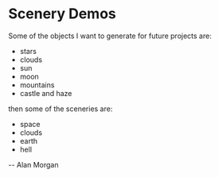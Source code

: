 # Scenery Demos

Some of the objects I want to generate for future projects are:
- stars
- clouds
- sun
- moon
- mountains
- castle and haze

then some of the sceneries are:
- space
- clouds
- earth
- hell


-- Alan Morgan
